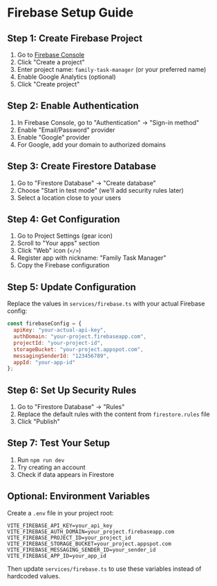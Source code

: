# Firebase Setup Guide

## Step 1: Create Firebase Project
1. Go to [Firebase Console](https://console.firebase.google.com/)
2. Click "Create a project"
3. Enter project name: `family-task-manager` (or your preferred name)
4. Enable Google Analytics (optional)
5. Click "Create project"

## Step 2: Enable Authentication
1. In Firebase Console, go to "Authentication" → "Sign-in method"
2. Enable "Email/Password" provider
3. Enable "Google" provider
4. For Google, add your domain to authorized domains

## Step 3: Create Firestore Database
1. Go to "Firestore Database" → "Create database"
2. Choose "Start in test mode" (we'll add security rules later)
3. Select a location close to your users

## Step 4: Get Configuration
1. Go to Project Settings (gear icon)
2. Scroll to "Your apps" section
3. Click "Web" icon (`</>`)
4. Register app with nickname: "Family Task Manager"
5. Copy the Firebase configuration

## Step 5: Update Configuration
Replace the values in `services/firebase.ts` with your actual Firebase config:

```javascript
const firebaseConfig = {
  apiKey: "your-actual-api-key",
  authDomain: "your-project.firebaseapp.com",
  projectId: "your-project-id",
  storageBucket: "your-project.appspot.com",
  messagingSenderId: "123456789",
  appId: "your-app-id"
};
```

## Step 6: Set Up Security Rules
1. Go to "Firestore Database" → "Rules"
2. Replace the default rules with the content from `firestore.rules` file
3. Click "Publish"

## Step 7: Test Your Setup
1. Run `npm run dev`
2. Try creating an account
3. Check if data appears in Firestore

## Optional: Environment Variables
Create a `.env` file in your project root:
```
VITE_FIREBASE_API_KEY=your_api_key
VITE_FIREBASE_AUTH_DOMAIN=your_project.firebaseapp.com
VITE_FIREBASE_PROJECT_ID=your_project_id
VITE_FIREBASE_STORAGE_BUCKET=your_project.appspot.com
VITE_FIREBASE_MESSAGING_SENDER_ID=your_sender_id
VITE_FIREBASE_APP_ID=your_app_id
```

Then update `services/firebase.ts` to use these variables instead of hardcoded values.

